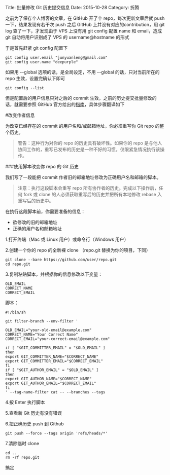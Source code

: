 Title: 批量修改 Git 历史提交信息
Date: 2015-10-28
Category: 折腾

之前为了保存个人博客的文章，在 GitHub 开了个 repo，每次更新文章后就 push 一下，结果发现有若干次 push 之后 GitHub 上并没有对应的contribution，用 git log 查了一下，才发现由于 VPS 上没有用 git config 配置 name 和 email，造成 git 自动将用户识别成了 VPS 的 username@hostname 的形式

于是首先赶紧 git config 配置下

	git config user.email "junyuanleng@gmail.com"
	git config user.name "deepurple"

如果用 --global 选项的话，是全局设定，不用 --global 的话，只对当前所在的 repo 生效，设置完确认下即可

	git config --list

但是配置后的用户信息只对之后的 commit 生效，之前的历史提交批量修改的话，就需要参照 GitHub 官方给出的[指南](https://help.github.com/articles/changing-author-info/)，具体步骤翻译如下

#改变作者信息

为改变已经存在的 commit 的用户名和/或邮箱地址，你必须重写你 Git repo 的整个历史。

>警告：这种行为对你的 repo 的历史具有破坏性。如果你的 repo 是与他人协同工作的，重写已发布的历史是一种不好的习惯。仅限紧急情况执行该操作。

###使用脚本改变你 repo 的 Git 历史

我们写了一段能把 commit 作者旧的邮箱地址修改为正确用户名和邮箱的脚本。

>注意：执行这段脚本会重写 repo 所有协作者的历史。完成以下操作后，任何 fork 或 clone 的人必须获取重写后的历史并把所有本地修改 rebase 入重写后的历史中。

在执行这段脚本前，你需要准备的信息：

* 欲修改的旧的邮箱地址
* 正确的用户名和邮箱地址

1.打开终端（Mac 或 Linux 用户）或命令行（Windows 用户）

2.创建一个你的 repo 的全新裸 clone （repo.git 替换为你的项目，下同）

	git clone --bare https://github.com/user/repo.git
	cd repo.git

3.复制粘贴脚本，并根据你的信息修改以下变量：
	
	OLD_EMAIL
	CORRECT_NAME
	CORRECT_EMAIL

脚本：

	#!/bin/sh

	git filter-branch --env-filter '

	OLD_EMAIL="your-old-email@example.com"
	CORRECT_NAME="Your Correct Name"
	CORRECT_EMAIL="your-correct-email@example.com"

	if [ "$GIT_COMMITTER_EMAIL" = "$OLD_EMAIL" ]
	then
	export GIT_COMMITTER_NAME="$CORRECT_NAME"
	export GIT_COMMITTER_EMAIL="$CORRECT_EMAIL"
	fi
	if [ "$GIT_AUTHOR_EMAIL" = "$OLD_EMAIL" ]
	then
	export GIT_AUTHOR_NAME="$CORRECT_NAME"
	export GIT_AUTHOR_EMAIL="$CORRECT_EMAIL"
	fi
	' --tag-name-filter cat -- --branches --tags

4.按 Enter 执行脚本

5.查看新 Git 历史有没有错误

6.把正确历史 push 到 Github

	git push --force --tags origin 'refs/heads/*'

7.清除临时 clone

	cd ..
	rm -rf repo.git

搞定